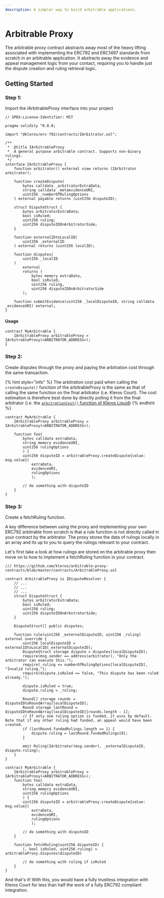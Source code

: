 ```yaml
---
description: A simpler way to build arbitrable applications.
---
```


# Arbitrable Proxy

The arbitrable proxy contract abstracts away most of the heavy lifting associated with implementing the ERC792 and ERC1497 standards from scratch in an arbitrable application. It abstracts away the evidence and appeal management logic from your contact, requiring you to handle just the dispute creation and ruling retrieval logic.

## Getting Started

### Step 1:

Import the IArbitrableProxy interface into your project

```solidity
// SPDX-License-Identifier: MIT

pragma solidity ^0.8.0;

import "@kleros/erc-792/contracts/IArbitrator.sol";

/**
 *  @title IArbitrableProxy
 *  A general purpose arbitrable contract. Supports non-binary rulings.
 */
interface IArbitrableProxy {
    function arbitrator() external view returns (IArbitrator arbitrator);

    function createDispute(
        bytes calldata _arbitratorExtraData,
        string calldata _metaevidenceURI,
        uint256 _numberOfRulingOptions
    ) external payable returns (uint256 disputeID);

    struct DisputeStruct {
        bytes arbitratorExtraData;
        bool isRuled;
        uint256 ruling;
        uint256 disputeIDOnArbitratorSide;
    }

    function externalIDtoLocalID(
        uint256 _externalID
    ) external returns (uint256 localID);

    function disputes(
        uint256 _localID
    )
        external
        returns (
            bytes memory extraData,
            bool isRuled,
            uint256 ruling,
            uint256 disputeIDOnArbitratorSide
        );

    function submitEvidence(uint256 _localDisputeID, string calldata _evidenceURI) external;
}

```

#### Usage

```solidity
contract MyArbitrable {
    IArbitrableProxy arbitrableProxy = IArbitrableProxy(<ARBITRATOR_ADDRESS>);
}
```

### Step 2:

Create disputes through the proxy and paying the arbitration cost through the same transaction.

{% hint style="info" %}
The arbitration cost paid when calling the `createDispute()` function of the arbitrableProxy is the same as that of calling the same function on the final arbitrator (i.e. Kleros Court). The cost estimation is therefore best done by directly polling it from the final arbitrator (i.e. the [`arbitrationCost()` function of Kleros Liquid](https://etherscan.deth.net/address/0x988b3a538b618c7a603e1c11ab82cd16dbe28069#L1816))
{% endhint %}

```solidity
contract MyArbitrable {
    IArbitrableProxy arbitrableProxy = IArbitrableProxy(<ARBITRATOR_ADDRESS>);
    
    function foo(
        bytes calldata extraData, 
        string memory evidenceURI, 
        uint256 rulingOptions
        ) {
        uint256 disputeID = arbitrableProxy.createDispute{value: msg.value}(
            extraData, 
            evidenceURI, 
            rulingOptions
            );
            
        // do something with disputeID
    }
}
```

### Step 3:

Create a fetchRuling function.&#x20;

A key difference between using the proxy and implementing your own ERC792 arbitrable from scratch is that a rule function is not directly called in your contract by the arbitrator. The proxy stores the data of rulings locally in an array and its up to you to query the rulings relevant to your contract.

Let's first take a look at how rulings are stored on the arbitrable proxy then move on to how to implement a fetchRuling function in your contract.

```solidity
/// https://github.com/kleros/arbitrable-proxy-contracts/blob/master/contracts/ArbitrableProxy.sol

contract ArbitrableProxy is IDisputeResolver {
    // ...
    // ...
    // ...
    struct DisputeStruct {
        bytes arbitratorExtraData;
        bool isRuled;
        uint256 ruling;
        uint256 disputeIDOnArbitratorSide;
    }
    
    DisputeStruct[] public disputes;
    
    function rule(uint256 _externalDisputeID, uint256 _ruling) external override {
        uint256 localDisputeID = externalIDtoLocalID[_externalDisputeID];
        DisputeStruct storage dispute = disputes[localDisputeID];
        require(msg.sender == address(arbitrator), "Only the arbitrator can execute this.");
        require(_ruling <= numberOfRulingOptions[localDisputeID], "Invalid ruling.");
        require(dispute.isRuled == false, "This dispute has been ruled already.");

        dispute.isRuled = true;
        dispute.ruling = _ruling;

        Round[] storage rounds = disputeIDtoRoundArray[localDisputeID];
        Round storage lastRound = disputeIDtoRoundArray[localDisputeID][rounds.length - 1];
        // If only one ruling option is funded, it wins by default. Note that if any other ruling had funded, an appeal would have been created.
        if (lastRound.fundedRulings.length == 1) {
            dispute.ruling = lastRound.fundedRulings[0];
        }

        emit Ruling(IArbitrator(msg.sender), _externalDisputeID, dispute.ruling);
    }
}
```

```solidity
contract MyArbitrable {
    IArbitrableProxy arbitrableProxy = IArbitrableProxy(<ARBITRATOR_ADDRESS>);
    function foo(
        bytes calldata extraData, 
        string memory evidenceURI, 
        uint256 rulingOptions
        ) {
        uint256 disputeID = arbitrableProxy.createDispute{value: msg.value}(
            extraData, 
            evidenceURI, 
            rulingOptions
            );
            
        // do something with disputeID
    }
    
    function fetchRuling(uint256 disputeID) {
        (, bool isRuled, uint256 ruling) = arbitrableProxy.disputes(disputeID)
        
        // do something with ruling if isRuled
    }
}
```

And that's it! With this, you would have a fully trustless integration with Kleros Court for less than half the work of a fully ERC792 compliant integration.
